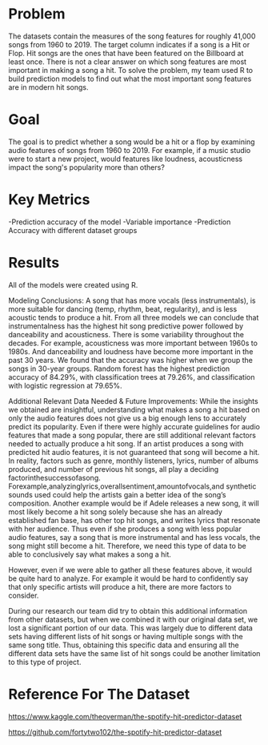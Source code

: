 # Problem
The datasets contain the measures of the song features for roughly 41,000 songs from 1960 to 2019. The target column indicates if a song is a Hit or Flop. Hit songs are the ones that have been featured on the Billboard at least once. There is not a clear answer on which song features are most important in making a song a hit. To solve the problem, my team used R to build prediction models to find out what the most important song features are in modern hit songs. 

# Goal
The goal is to predict whether a song would be a hit or a flop by examining audio features of songs from 1960 to 2019. For example, if a music studio were to start a new project, would features like loudness, acousticness impact the song's popularity more than others?

# Key Metrics
-Prediction accuracy of the model
-Variable importance
-Prediction Accuracy with different dataset groups

# Results
All of the models were created using R. 

Modeling Conclusions: A song that has more vocals (less instrumentals), is more suitable for dancing (temp, rhythm, beat, regularity), and is less acoustic tends to produce a hit. From all three models we can conclude that instrumentalness has the highest hit song predictive power followed by danceability and acousticness. There is some variability throughout the decades. For example, acousticness was more important between 1960s to 1980s. And danceability and loudness have become more important in the past 30 years. We found that the accuracy was higher when we group the songs in 30-year groups. Random forest has the highest prediction accuracy of 84.29%, with classification trees at 79.26%, and classification with logistic regression at 79.65%.

Additional Relevant Data Needed & Future Improvements:
While the insights we obtained are insightful, understanding what makes a song a hit based on only the audio features does not give us a big enough lens to accurately predict its popularity. Even if there were highly accurate guidelines for audio features that made a song popular, there are still additional relevant factors needed to actually produce a hit song. If an artist produces a song with predicted hit audio features, it is not guaranteed that song will become a hit. In reality, factors such as genre, monthly listeners, lyrics, number of albums produced, and number of previous hit songs, all play a deciding factorinthesuccessofasong. Forexample,analyzinglyrics,overallsentiment,amountofvocals,and synthetic sounds used could help the artists gain a better idea of the song’s composition. Another example would be if Adele releases a new song, it will most likely become a hit song solely because she has an already established fan base, has other top hit songs, and writes lyrics that resonate with her audience. Thus even if she produces a song with less popular audio features, say a song that is more instrumental and has less vocals, the song might still become a hit. Therefore, we need this type of data to be able to conclusively say what makes a song a hit.

However, even if we were able to gather all these features above, it would be quite hard to analyze. For example it would be hard to confidently say that only specific artists will produce a hit, there are more factors to consider.

During our research our team did try to obtain this additional information from other datasets, but when we combined it with our original data set, we lost a significant portion of our data. This was largely due to different data sets having different lists of hit songs or having multiple songs with the same song title. Thus, obtaining this specific data and ensuring all the different data sets have the same list of hit songs could be another limitation to this type of project.

# Reference For The Dataset
https://www.kaggle.com/theoverman/the-spotify-hit-predictor-dataset

https://github.com/fortytwo102/the-spotify-hit-predictor-dataset

